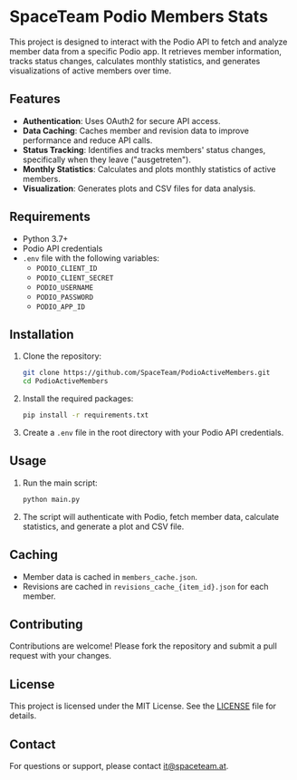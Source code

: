 # SpaceTeam Podio Members Stats

This project is designed to interact with the Podio API to fetch and analyze member data from a specific Podio app. It retrieves member information, tracks status changes, calculates monthly statistics, and generates visualizations of active members over time.

## Features

- **Authentication**: Uses OAuth2 for secure API access.
- **Data Caching**: Caches member and revision data to improve performance and reduce API calls.
- **Status Tracking**: Identifies and tracks members' status changes, specifically when they leave ("ausgetreten").
- **Monthly Statistics**: Calculates and plots monthly statistics of active members.
- **Visualization**: Generates plots and CSV files for data analysis.

## Requirements

- Python 3.7+
- Podio API credentials
- `.env` file with the following variables:
  - `PODIO_CLIENT_ID`
  - `PODIO_CLIENT_SECRET`
  - `PODIO_USERNAME`
  - `PODIO_PASSWORD`
  - `PODIO_APP_ID`

## Installation

1. Clone the repository:
   ```bash
   git clone https://github.com/SpaceTeam/PodioActiveMembers.git
   cd PodioActiveMembers
   ```

2. Install the required packages:
   ```bash
   pip install -r requirements.txt
   ```

3. Create a `.env` file in the root directory with your Podio API credentials.

## Usage

1. Run the main script:
   ```bash
   python main.py
   ```

2. The script will authenticate with Podio, fetch member data, calculate statistics, and generate a plot and CSV file.

## Caching

- Member data is cached in `members_cache.json`.
- Revisions are cached in `revisions_cache_{item_id}.json` for each member.

## Contributing

Contributions are welcome! Please fork the repository and submit a pull request with your changes.

## License

This project is licensed under the MIT License. See the [LICENSE](LICENSE) file for details.

## Contact

For questions or support, please contact it@spaceteam.at.
